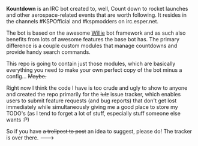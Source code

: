 **Kountdown** is an IRC bot created to, well, Count down to rocket launches and other aerospace-related events that are worth following. It resides in the channels #KSPOfficial and #kspmodders on irc.esper.net. 

The bot is based on the awesome [Willie](http://github.com/embolalia/willie) bot framework and as such also benefits from lots of awesome features the base bot has. The primary difference is a couple custom modules that manage countdowns and provide handy search commands.

This repo is going to contain just those modules, which are basically everything you need to make your own perfect copy of the bot minus a config... ~~Maybe.~~

Right now I think the code I have is too crude and ugly to show to anyone and created the repo primarily for the ~~lulz~~ issue tracker, which enables users to submit feature requests (and bug reports) that don't get lost immediately while simultaneously giving me a good place to store my TODO's (as I tend to forget a lot of stuff, especially stuff someone else wants :P)

So if you have ~~a trollpost to post~~ an idea to suggest, please do! The tracker is over there. ———>

